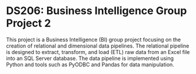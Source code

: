 # DS206: Business Intelligence Group Project 2

This project is a Business Intelligence (BI) group project focusing on the creation of relational and dimensional data pipelines. The relational pipeline is designed to extract, transform, and load (ETL) raw data from an Excel file into an SQL Server database. The data pipeline is implemented using Python and tools such as PyODBC and Pandas for data manipulation.
